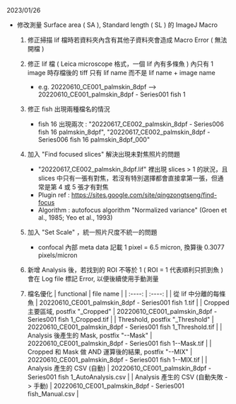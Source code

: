 2023/01/26

- 修改測量 Surface area ( SA ), Standard length ( SL ) 的 ImageJ Macro
    
    1. 修正掃描 lif 檔時若資料夾內含有其他子資料夾會造成 Macro Error ( 無法開檔 )

    2. 修正 lif 檔 ( Leica microscope 格式，一個 lif 內有多條魚 ) 內只有 1 image 時存檔後的 tiff 只有 lif name 而不是 lif name + image name
        - e.g. 20220610_CE001_palmskin_8dpf --> 20220610_CE001_palmskin_8dpf - Series001 fish 1

    3. 修正 fish 出現兩種檔名的情況
        - fish 16 出現兩次 : "20220617_CE002_palmskin_8dpf - Series006 fish 16 palmskin_8dpf", "20220617_CE002_palmskin_8dpf - Series006 fish 16 palmskin_8dpf_000"
    
    4. 加入 "Find focused slices" 解決出現未對焦照片的問題
        - "20220617_CE002_palmskin_8dpf.lif" 裡出現 slices > 1 的狀況，且 slices 中只有一張有對焦，若沒有特別選擇都會直接拿第一張，但通常是第 4 或 5 張才有對焦
        - Plugin ref : https://sites.google.com/site/qingzongtseng/find-focus
		- Algorithm  : autofocus algorithm "Normalized variance"  (Groen et al., 1985; Yeo et al., 1993)

    5. 加入 "Set Scale" ，統一照片尺度不統一的問題
        - confocal 內部 meta data 記載 1 pixel = 6.5 micron, 換算後 0.3077 pixels/micron  
    
    6. 新增 Analysis 後，若找到的 ROI 不等於 1 ( ROI = 1 代表順利只抓到魚 ) 會在 Log file 標記 Error, 以便後續使用手動測量

    7. 檔名優化
        | functional | file name |
        | :----: | :----: |
        | 從 lif 中分離的每條魚                                | 20220610_CE001_palmskin_8dpf - Series001 fish 1.tif |
        | Cropped 主要區域, postfix "_Cropped"                | 20220610_CE001_palmskin_8dpf - Series001 fish 1_Cropped.tif |
        | Threshold, postfix "_Threshold"                    | 20220610_CE001_palmskin_8dpf - Series001 fish 1_Threshold.tif |
        | Analysis 後產生的 Mask, postfix "--Mask"            | 20220610_CE001_palmskin_8dpf - Series001 fish 1--Mask.tif |
        | Cropped 和 Mask 做 AND 運算後的結果, postfix "--MIX" | 20220610_CE001_palmskin_8dpf - Series001 fish 1--MIX.tif |
        | Analysis 產生的 CSV (自動)                          | 20220610_CE001_palmskin_8dpf - Series001 fish 1_AutoAnalysis.csv |
        | Analysis 產生的 CSV (自動失敗 -> 手動)               | 20220610_CE001_palmskin_8dpf - Series001 fish_Manual.csv |




    